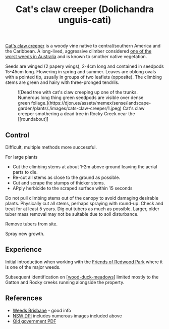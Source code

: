 ﻿---
photos:
  1:
    date: 2025-02-09 09:55:26
    description: None
    filename: 4CDD4664-375E-4D21-9698-8CE196001E4A.heic
    latitude: -27.538461666666667
    longitude: 152.05633616666665
    memexFilename: images/cats-claw-creeper/1.jpeg
    title: None
tags:
- wood-duck-meadows
- plant
- weed
- vine
- introduced
title: Cat's claw creeper (Dolichandra unguis-cati)
type: plant
---
[Cat's claw creeper](https://en.wikipedia.org/wiki/Dolichandra_unguis-cati) is a woody vine native to central/southern America and the Caribbean. A long-lived, aggressive climber considered [one of the worst weeds in Australia](https://profiles.ala.org.au/opus/weeds-australia/profile/Dolichandra%20unguis-cati) and is known to smother native vegetation.

Seeds are winged (2 papery wings), 2-4cm long and contained in seedpods 15-45cm long. Flowering in spring and summer. Leaves are oblong ovals with a pointed tip, usually in groups of two leaflets (opposite). The climbing stems are green and hairy with three-pronged tendrils.

<figure markdown>
![Dead tree with cat's claw creeping up one of the trunks. Numerous long thing green seedpods are visible over dense green foliage.](https://djon.es/assets/memex/sense/landscape-garden/plants/./images/cats-claw-creeper/1.jpeg)
<caption>Cat's claw creeper smothering a dead tree in Rocky Creek near the [[roundabout]]</caption>
</figure>

## Control

Difficult, multiple methods more successful.

For large plants 

- Cut the climbing stems at about 1-2m above ground leaving the aerial parts to die. 
- Re-cut all stems as close to the ground as possible.
- Cut and scrape the stumps of thicker stems.
- APply herbicide to the scraped surface within 15 seconds

Do not pull climbing stems out of the canopy to avoid damaging desirable plants. Physically cut all stems, perhaps spraying with round-up. Check and treat for at least 5 years. Dig out tubers as much as possible. Larger, older tuber mass removal may not be suitable due to soil disturbance.

Remove tubers from site.

Spray new growth.

## Experience

Initial introduction when working with the [Friends of Redwood Park](https://fep.org.au/our-parks/redwood-park/) where it is one of the major weeds. 

Subsequent identification on [[wood-duck-meadows]] limited mostly to the Gatton and Rocky creeks running alongside the property.

## References

- [Weeds Brisbane](https://weeds.brisbane.qld.gov.au/weeds/cats-claw-creeper) - good info
- [NSW DPI](https://weeds.dpi.nsw.gov.au/Weeds/Details/33) includes numerous images included above
- [Qld government PDF](https://www.publications.qld.gov.au/ckan-publications-attachments-prod/resources/3b1dfe71-8d68-409a-a2ad-a9e2739432c0/cats-claw-creeper.pdf?ETag=0167385ad2e69f2c7f0b664fd76697e1)


[//begin]: # "Autogenerated link references for markdown compatibility"
[wood-duck-meadows]: ../wood-duck-meadows "Wood duck meadows"
[//end]: # "Autogenerated link references"